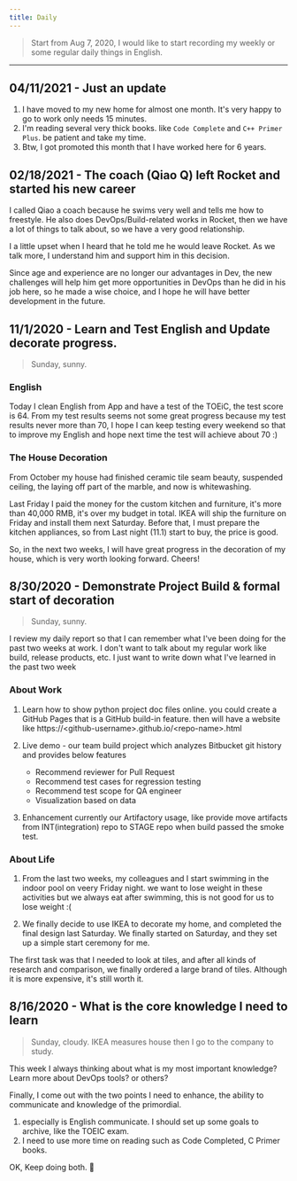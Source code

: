 ```yaml
---
title: Daily 
---
```


> Start from Aug 7, 2020, I would like to start recording my weekly or some regular daily things in English.

---
## 04/11/2021 - Just an update

1. I have moved to my new home for almost one month. It's very happy to go to work only needs 15 minutes.
2. I'm reading several very thick books. like `Code Complete` and `C++ Primer Plus`. be patient and take my time.
3. Btw, I got promoted this month that I have worked here for 6 years.


## 02/18/2021 - The coach (Qiao Q) left Rocket and started his new career

I called Qiao a coach because he swims very well and tells me how to freestyle. He also does DevOps/Build-related works in Rocket, then we have a lot of things to talk about, so we have a very good relationship.

I a little upset when I heard that he told me he would leave Rocket. As we talk more, I understand him and support him in this decision. 

Since age and experience are no longer our advantages in Dev, the new challenges will help him get more opportunities in DevOps than he did in his job here, so he made a wise choice, and I hope he will have better development in the future.
## 11/1/2020 - Learn and Test English and Update decorate progress.

> Sunday, sunny.

### English

Today I clean English from App and have a test of the TOEiC, the test score is 64. From my test results seems not some great progress because my test results never more than 70, I hope I can keep testing every weekend so that to improve my English and hope next time the test will achieve about 70 :)

### The House Decoration

From October my house had finished ceramic tile seam beauty, suspended ceiling, the laying off part of the marble, and now is whitewashing. 

Last Friday I paid the money for the custom kitchen and furniture, it's more than 40,000 RMB, it's over my budget in total. IKEA will ship the furniture on Friday and install them next Saturday. Before that, I must prepare the kitchen appliances, so from Last night (11.1) start to buy, the price is good. 

So, in the next two weeks, I will have great progress in the decoration of my house, which is very worth looking forward. Cheers!

## 8/30/2020 - Demonstrate Project Build & formal start of decoration

> Sunday, sunny.

I review my daily report so that I can remember what I've been doing for the past two weeks at work. I don't want to talk about my regular work like build, release products, etc. I just want to write down what I've learned in the past two week

### About Work

1. Learn how to show python project doc files online. you could create a GitHub Pages that is a GitHub build-in feature. then will have a website like https://\<github-username\>.github.io/\<repo-name\>.html

2. Live demo - our team build project which analyzes Bitbucket git history and provides below features

    * Recommend reviewer for Pull Request
    * Recommend test cases for regression testing 
    * Recommend test scope for QA engineer
    * Visualization based on data

3. Enhancement currently our Artifactory usage, like provide move artifacts from INT(integration) repo to STAGE repo when build passed the smoke test.

### About Life

1. From the last two weeks, my colleagues and I start swimming in the indoor pool on veery Friday night. we want to lose weight in these activities but we always eat after swimming, this is not good for us to lose weight :(

2. We finally decide to use IKEA to decorate my home, and completed the final design last Saturday. We finally started on Saturday, and they set up a simple start ceremony for me. 

The first task was that I needed to look at tiles, and after all kinds of research and comparison, we finally ordered a large brand of tiles. Although it is more expensive, it's still worth it.

## 8/16/2020 - What is the core knowledge I need to learn

> Sunday, cloudy. IKEA measures house then I go to the company to study.

This week I always thinking about what is my most important knowledge? Learn more about DevOps tools? or others? 

Finally, I come out with the two points I need to enhance, the ability to communicate and knowledge of the primordial.

1. especially is English communicate. I should set up some goals to archive, like the TOEIC exam.
2. I need to use more time on reading such as Code Completed, C Primer books.

OK, Keep doing both. 💪
